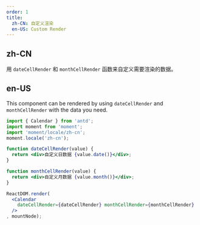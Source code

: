 ```yaml
---
order: 1
title:
  zh-CN: 自定义渲染
  en-US: Custom Render
---
```


## zh-CN

用 `dateCellRender` 和 `monthCellRender` 函数来自定义需要渲染的数据。

## en-US

This component can be rendered by using `dateCellRender` and `monthCellRender` with the data you need.

````jsx
import { Calendar } from 'antd';
import moment from 'moment';
import 'moment/locale/zh-cn';
moment.locale('zh-cn');

function dateCellRender(value) {
  return <div>自定义日数据 {value.date()}</div>;
}

function monthCellRender(value) {
  return <div>自定义月数据 {value.month()}</div>;
}

ReactDOM.render(
  <Calendar
    dateCellRender={dateCellRender} monthCellRender={monthCellRender}
  />
, mountNode);
````
